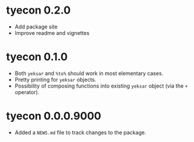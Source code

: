 # tyecon 0.2.0

* Add package site
* Improve readme and vignettes

# tyecon 0.1.0

* Both `yeksar` and `%to%` should work in most elementary cases.
* Pretty printing for `yeksar` objects.
* Possibility of composing functions into existing `yeksar` object (via the `+` operator).

# tyecon 0.0.0.9000

* Added a `NEWS.md` file to track changes to the package.

